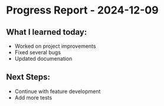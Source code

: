 # Progress Report - 2024-12-09
## What I learned today:
- Worked on project improvements
- Fixed several bugs
- Updated documenation

## Next Steps:
- Continue with feature development
- Add more tests
